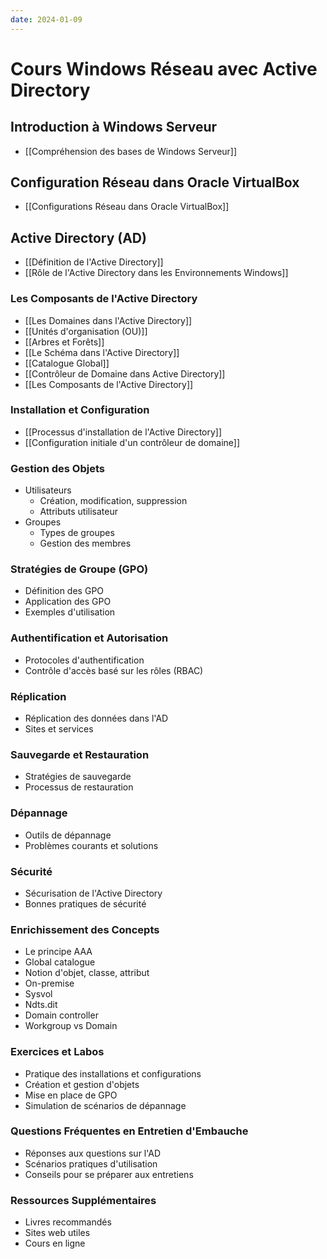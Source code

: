 ```yaml
---
date: 2024-01-09
---
```

# Cours Windows Réseau avec Active Directory

## Introduction à Windows Serveur

- [[Compréhension des bases de Windows Serveur]]
## Configuration Réseau dans Oracle VirtualBox

- [[Configurations Réseau dans Oracle VirtualBox]]

## Active Directory (AD)

- [[Définition de l'Active Directory]]
- [[Rôle de l'Active Directory dans les Environnements Windows]]

### Les Composants de l'Active Directory
- [[Les Domaines dans l'Active Directory]]
- [[Unités d'organisation (OU)]]
- [[Arbres et Forêts]]
- [[Le Schéma dans l'Active Directory]]
- [[Catalogue Global]]
- [[Contrôleur de Domaine dans Active Directory]]
- [[Les Composants de l'Active Directory]]

### Installation et Configuration

- [[Processus d'installation de l'Active Directory]]
- [[Configuration initiale d'un contrôleur de domaine]]

### Gestion des Objets

- Utilisateurs
    - Création, modification, suppression
    - Attributs utilisateur
- Groupes
    - Types de groupes
    - Gestion des membres

### Stratégies de Groupe (GPO)

- Définition des GPO
- Application des GPO
- Exemples d'utilisation

### Authentification et Autorisation

- Protocoles d'authentification
- Contrôle d'accès basé sur les rôles (RBAC)

### Réplication

- Réplication des données dans l'AD
- Sites et services

### Sauvegarde et Restauration

- Stratégies de sauvegarde
- Processus de restauration

### Dépannage

- Outils de dépannage
- Problèmes courants et solutions

### Sécurité

- Sécurisation de l'Active Directory
- Bonnes pratiques de sécurité

### Enrichissement des Concepts

- Le principe AAA
- Global catalogue
- Notion d'objet, classe, attribut
- On-premise
- Sysvol
- Ndts.dit
- Domain controller
- Workgroup vs Domain

### Exercices et Labos

- Pratique des installations et configurations
- Création et gestion d'objets
- Mise en place de GPO
- Simulation de scénarios de dépannage

### Questions Fréquentes en Entretien d'Embauche

- Réponses aux questions sur l'AD
- Scénarios pratiques d'utilisation
- Conseils pour se préparer aux entretiens

### Ressources Supplémentaires

- Livres recommandés
- Sites web utiles
- Cours en ligne